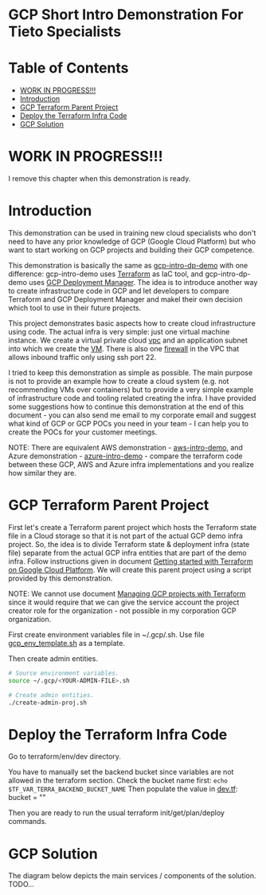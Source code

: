 # GCP Short Intro Demonstration For Tieto Specialists  <!-- omit in toc -->


# Table of Contents  <!-- omit in toc -->
- [WORK IN PROGRESS!!!](#WORK-IN-PROGRESS)
- [Introduction](#Introduction)
- [GCP Terraform Parent Project](#GCP-Terraform-Parent-Project)
- [Deploy the Terraform Infra Code](#Deploy-the-Terraform-Infra-Code)
- [GCP Solution](#GCP-Solution)


# WORK IN PROGRESS!!!

I remove this chapter when this demonstration is ready.

# Introduction

This demonstration can be used in training new cloud specialists who don't need to have any prior knowledge of GCP (Google Cloud Platform) but who want to start working on GCP projects and building their GCP competence.

This demonstration is basically the same as [gcp-intro-dp-demo](https://github.com/tieto-pc/gcp-intro-dp-demo) with one difference: gcp-intro-demo uses [Terraform](https://www.terraform.io/) as IaC tool, and gcp-intro-dp-demo uses [GCP Deployment Manager](https://cloud.google.com/deployment-manager/docs/). The idea is to introduce another way to create infrastructure code in GCP and let developers to compare Terraform and GCP Deployment Manager and makel their own decision which tool to use in their future projects.

This project demonstrates basic aspects how to create cloud infrastructure using code. The actual infra is very simple: just one virtual machine instance. We create a virtual private cloud [vpc](https://cloud.google.com/vpc/) and an application subnet into which we create the [VM](https://cloud.google.com/compute/docs/instances/). There is also one [firewall](https://cloud.google.com/vpc/docs/firewalls) in the VPC that allows inbound traffic only using ssh port 22. 

I tried to keep this demonstration as simple as possible. The main purpose is not to provide an example how to create a cloud system (e.g. not recommending VMs over containers) but to provide a very simple example of infrastructure code and tooling related creating the infra. I have provided some suggestions how to continue this demonstration at the end of this document - you can also send me email to my corporate email and suggest what kind of GCP or GCP POCs you need in your team - I can help you to create the POCs for your customer meetings.

NOTE: There are equivalent AWS demonstration - [aws-intro-demo](https://github.com/tieto-pc/aws-intro-demo), and Azure demonstration - [azure-intro-demo](https://github.com/tieto-pc/azure-intro-demo) - compare the terraform code between these GCP, AWS and Azure infra implementations and you realize how similar they are.

# GCP Terraform Parent Project

First let's create a Terraform parent project which hosts the Terraform state file in a Cloud storage so that it is not part of the actual GCP demo infra project. So, the idea is to divide Terraform state & deployment infra (state file) separate from the actual GCP infra entities that are part of the demo infra. Follow instructions given in document [Getting started with Terraform on Google Cloud Platform](https://cloud.google.com/community/tutorials/getting-started-on-gcp-with-terraform). We will create this parent project using a script provided by this demonstration.

NOTE: We cannot use document [Managing GCP projects with Terraform](https://cloud.google.com/community/tutorials/managing-gcp-projects-with-terraform) since it would require that we can give the service account the project creator role for the organization - not possible in my corporation GCP organization. 

First create environment variables file in ~/.gcp/<YOUR-ADMIN-FILE>.sh. Use file [gcp_env_template.sh](gcp_env_template.sh) as a template.


Then create admin entities.

```bash
# Source environment variables.
source ~/.gcp/<YOUR-ADMIN-FILE>.sh

# Create admin entities.
./create-admin-proj.sh
```


# Deploy the Terraform Infra Code

Go to terraform/env/dev directory. 

You have to manually set the backend bucket since variables are not allowed in the terraform section.
Check the bucket name first: ```echo $TF_VAR_TERRA_BACKEND_BUCKET_NAME```
Then populate the value in [dev.tf](terraform/envs/dev/dev.tf):
bucket           =  "<GIVE-BUCKET-NAME-HERE>"

Then you are ready to run the usual terraform init/get/plan/deploy commands.


# GCP Solution

The diagram below depicts the main services / components of the solution. TODO...
